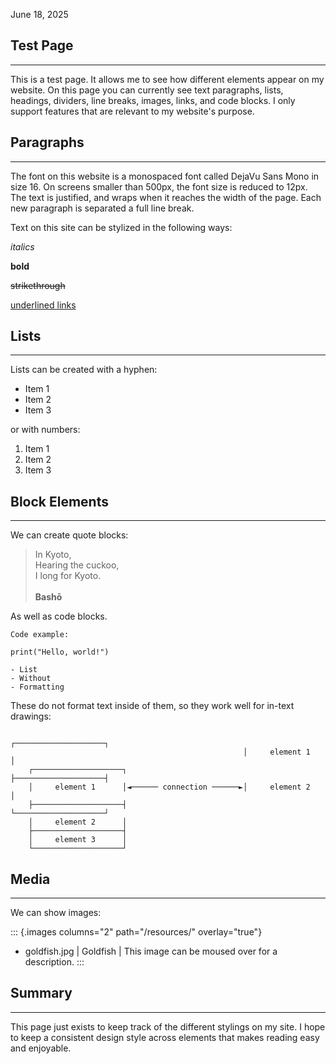 June 18, 2025

## Test Page

---

This is a test page. It allows me to see how different elements appear on my website. On this page you can currently see text paragraphs, lists, headings, dividers, line breaks, images, links, and code blocks. I only support features that are relevant to my website's purpose.

## Paragraphs

---

The font on this website is a monospaced font called DejaVu Sans Mono in size 16. On screens smaller than 500px, the font size is reduced to 12px. The text is justified, and wraps when it reaches the width of the page. Each new paragraph is separated a full line break.

Text on this site can be stylized in the following ways:

*italics*

**bold**

~~strikethrough~~

[underlined links](https://example.com)

## Lists

---

Lists can be created with a hyphen:

- Item 1
- Item 2
- Item 3

or with numbers:

1. Item 1
2. Item 2
3. Item 3

## Block Elements

---

We can create quote blocks:

> In Kyoto, \
> Hearing the cuckoo, \
> I long for Kyoto. \
> \
> **Bashō**

As well as code blocks.

```
Code example:

print("Hello, world!")

- List
- Without
- Formatting
```

These do not format text inside of them, so they work well for in-text drawings:

```
                                                    ┌────────────────────┐
                                                    │     element 1      │
    ┌────────────────────┐                          ├────────────────────┤
    │     element 1      │◄────── connection ──────►│     element 2      │
    ├────────────────────┤                          └────────────────────┘
    │     element 2      │
    ├────────────────────┤
    │     element 3      │
    └────────────────────┘
```

## Media

---

We can show images:

::: {.images columns="2" path="/resources/" overlay="true"}
- goldfish.jpg | Goldfish | This image can be moused over for a description.
:::

## Summary

---

This page just exists to keep track of the different stylings on my site. I hope to keep a consistent design style across elements that makes reading easy and enjoyable.
